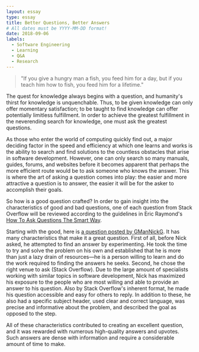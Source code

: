 ```yaml
---
layout: essay
type: essay
title: Better Questions, Better Answers
# All dates must be YYYY-MM-DD format!
date: 2018-09-06
labels:
  - Software Engineering
  - Learning
  - Q&A
  - Research
---
```


> "If you give a hungry man a fish, you feed him for a day, but if you teach him how to fish, you feed him for a lifetime."

The quest for knowledge always begins with a question, and humanity's thirst for knowledge is unquenchable. Thus, to be given knowledge can only offer momentary satisfaction; to be taught to find knowledge can offer potentially limitless fulfillment. In order to achieve the greatest fulfillment in the neverending search for knowledge, one must ask the greatest questions.

As those who enter the world of computing quickly find out, a major deciding factor in the speed and efficiency at which one learns and works is the ability to search and find solutions to the countless obstacles that arise in software development. However, one can only search so many manuals, guides, forums, and websites before it becomes apparent that perhaps the more efficient route would be to ask someone who knows the answer. This is where the art of asking a question comes into play: the easier and more attractive a question is to answer, the easier it will be for the asker to accomplish their goals.

So how is a good question crafted? In order to gain insight into the characteristics of good and bad questions, one of each question from Stack Overflow will be reviewed according to the guidelines in Eric Raymond's [How To Ask Questions The Smart Way](http://www.catb.org/esr/faqs/smart-questions.html).

Starting with the good, here is [a question posted by GManNickG](https://stackoverflow.com/questions/11227809/why-is-it-faster-to-process-a-sorted-array-than-an-unsorted-array). It has many characteristics that make it a great question. First of all, before Nick asked, he attempted to find an answer by experimenting. He took the time to try and solve the problem on his own and established that he is more than just a lazy drain of resources—he is a person willing to learn and do the work required to finding the answers he seeks. Second, he chose the right venue to ask (Stack Overflow). Due to the large amount of specialists working with similar topics in software development, Nick has maximized his exposure to the people who are most willing and able to provide an answer to his question. Also by Stack Overflow's inherent format, he made his question accessible and easy for others to reply. In addition to these, he also had a specific subject header, used clear and correct language, was precise and informative about the problem, and described the goal as opposed to the step.

All of these characteristics contributed to creating an excellent question, and it was rewarded with numerous high-quality answers and upvotes. Such answers are dense with information and require a considerable amount of time to make. 
